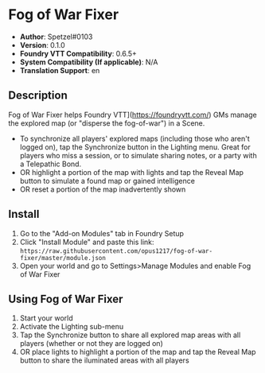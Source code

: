 # Fog of War Fixer

* **Author**: Spetzel#0103
* **Version**: 0.1.0
* **Foundry VTT Compatibility**: 0.6.5+
* **System Compatibility (If applicable)**: N/A
* **Translation Support**: en


## Description

Fog of War Fixer helps Foundry VTT](https://foundryvtt.com/) GMs manage the explored map (or "disperse the fog-of-war") in a Scene.
- To synchronize all players' explored maps (including those who aren't logged on), tap the Synchronize button in the Lighting menu. Great for players who miss a session, or to simulate sharing notes, or a party with a Telepathic Bond.
- OR highlight a portion of the map with lights and tap the Reveal Map button to simulate a found map or gained intelligence
- OR reset a portion of the map inadvertently shown

## Install

1. Go to the "Add-on Modules" tab in Foundry Setup
2. Click "Install Module" and paste this link: `https://raw.githubusercontent.com/opus1217/fog-of-war-fixer/master/module.json`
3. Open your world and go to Settings>Manage Modules and enable Fog of War Fixer

## Using Fog of War Fixer
1. Start your world
2. Activate the Lighting sub-menu
3. Tap the Synchronize button to share all explored map areas with all players (whether or not they are logged on)
4. OR place lights to highlight a portion of the map and tap the Reveal Map button to share the iluminated areas with all players
